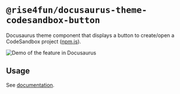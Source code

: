 # `@rise4fun/docusaurus-theme-codesandbox-button`

Docusaurus theme component that displays a button to create/open a CodeSandbox project ([npm.js](https://www.npmjs.com/package/@rise4fun/docusaurus-theme-codesandbox-button)).

![Demo of the feature in Docusaurus](./demo.png)

## Usage

See [documentation](https://microsoft.github.io/docusaurus-plugins/docs/plugins/docusaurus-theme-codesandbox-button).
